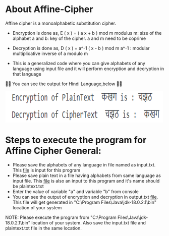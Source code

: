 # About Affine-Cipher
Affine cipher is a monoalphabetic substitution cipher.
- Encryption is done as, E ( x ) = ( a x + b ) mod m 
  modulus m: size of the alphabet
  a and b: key of the cipher.
  a and m need to be coprime
- Decryption is done as,
  D ( x ) = a^-1 ( x - b ) mod m
  a^-1 : modular multiplicative inverse of a modulo m

- This is a generalized code where you can give alphabets of any language using input file and it will perform encryption and decryption in that language

📢📢 You can see the output for Hindi Language,below 📢📢

<img align="center" alt="GIF" src="https://github.com/AyuDwi1996/Affine-Cipher-Java/blob/main/finaloutput.PNG" width="500" height="100" />

# Steps to execute the program for Affine Cipher General:
- Please save the alphabets of any language in file named as input.txt. This [file](https://github.com/AyuDwi1996/Affine-Cipher-Java/blob/main/input.txt) is input for this program
- Please save plain text in a file having alphabets from same language as input file. This [file](https://github.com/AyuDwi1996/Affine-Cipher-Java/blob/main/plaintext.txt) is also an input to this program and it's name should be plaintext.txt
- Enter the value of variable "a" and variable "b" from console
- You can see the output of encryption and decryption in output.txt [file](https://github.com/AyuDwi1996/Affine-Cipher-Java/blob/main/output.txt). This file will get generated in "C:\Program Files\Java\jdk-18.0.2.1\bin" location of your system

NOTE: Please execute the program from "C:\Program Files\Java\jdk-18.0.2.1\bin" location of your system. Also save the input.txt file and plaintext.txt file in the same location.
